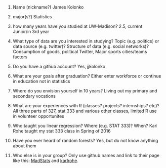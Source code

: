 1) Name (nickname?)
James Kolonko


2) major(s?)
Statistics


3) how many years have you studied at UW-Madison?
2.5, current Junior/in 3rd year


4) What type of data are you interested in studying?  Topic (e.g. politics) or data source (e.g. twitter)? Structure of data (e.g. social networks)? 
Consumption of goods, political Twitter, Major sports cities/teams factors


5) Do you have a github account?
Yes, jjkolonko


6) What are your goals after graduation?
Either enter workforce or continue in education not in statistics


7) Where do you envision yourself in 10 years?
Living out my primary and secondary vocations


8) What are your experiences with R (classes? projects? internships? etc)?  
All three parts of 327, stat 333 and various other classes, limited R use in volunteer opportunites


9) Who taught you linear regression?  Where (e.g. STAT 333)?  When?
Karl Rohe taught my stat 333 class in Spring of 2016


10)  Have you ever heard of random forests?
Yes, but do not know anything about them


11)  Who else is in your group?  Only use github names and link to their page like this:  [MadStats](https://github.com/MadStats) and [karlrohe](https://github.com/karlrohe).

